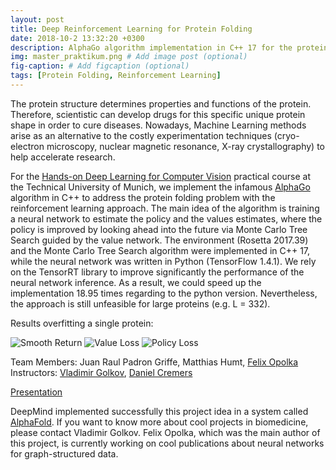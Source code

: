 ```yaml
---
layout: post
title: Deep Reinforcement Learning for Protein Folding
date: 2018-10-2 13:32:20 +0300
description: AlphaGo algorithm implementation in C++ 17 for the protein folding problem. # Add post description (optional)
img: master_praktikum.png # Add image post (optional)
fig-caption: # Add figcaption (optional)
tags: [Protein Folding, Reinforcement Learning]
---
```


The protein structure determines properties and functions of the protein. Therefore, scientistic can develop drugs for this specific unique protein shape in order to cure diseases. Nowadays, Machine Learning methods arise as an alternative to the costly experimentation techniques (cryo-electron microscopy, nuclear magnetic resonance, X-ray crystallography) to help accelerate research.

For the [Hands-on Deep Learning for Computer Vision](https://www.in.tum.de/cg/teaching/winter-term-1718/3d-scanning-motion-capture/) practical course at the Technical University of Munich, we implement the infamous [AlphaGo](https://www.nature.com/articles/nature16961) algorithm in C++ to address the protein folding problem with the reinforcement learning approach. The main idea of the algorithm is training a neural network to estimate the policy and the values estimates, where the policy is improved by looking ahead into the future via Monte Carlo Tree Search guided by the value network. The environment (Rosetta 2017.39) and the Monte Carlo Tree Search algorithm were implemented in C++ 17, while the neural network was written in Python (TensorFlow 1.4.1). We rely on the TensorRT library to improve significantly the performance of the neural network inference. As a result, we could speed up the implementation 18.95 times regarding to the python version. Nevertheless, the approach is still unfeasible for large proteins (e.g. L = 332).

Results overfitting a single protein:

![Smooth Return]({{site.baseurl}}/assets/img/smooth_return.png)
![Value Loss]({{site.baseurl}}/assets/img/value_loss.png)
![Policy Loss]({{site.baseurl}}/assets/img/policy_loss.png)

Team Members: Juan Raul Padron Griffe, Matthias Humt, [Felix Opolka](https://felixopolka.me/)  
Instructors: [Vladimir Golkov](https://vision.in.tum.de/members/golkov), [Daniel Cremers](https://vision.in.tum.de/members/cremers)

[Presentation](https://drive.google.com/file/d/1MO6883uBrZXU8mwp9gbQin5ssAZYthNi/view?usp=sharing)

DeepMind implemented successfully this project idea in a system called [AlphaFold](https://deepmind.com/blog/article/AlphaFold-Using-AI-for-scientific-discovery). If you want to know more about cool projects in biomedicine, please contact Vladimir Golkov. Felix Opolka, which was the main author of this project, is currently working on cool publications about neural networks for graph-structured data.

